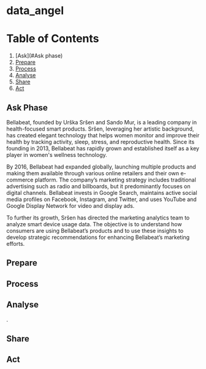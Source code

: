# data_angel

# Table of Contents
1. [Ask](#Ask phase)
2. [Prepare](#Prepare)
3. [Process](#Process)
4. [Analyse](#Analyse)
5. [Share](#Share)
6. [Act](#Act)
   

   
## Ask Phase
<a id="introduction"></a>
Bellabeat, founded by Urška Sršen and Sando Mur, is a leading company in health-focused smart products. Sršen, leveraging her artistic background, has created elegant technology that helps women monitor and improve their health by tracking activity, sleep, stress, and reproductive health. Since its founding in 2013, Bellabeat has rapidly grown and established itself as a key player in women\'s wellness technology.

By 2016, Bellabeat had expanded globally, launching multiple products and making them available through various online retailers and their own e-commerce platform. The company’s marketing strategy includes traditional advertising such as radio and billboards, but it predominantly focuses on digital channels. Bellabeat invests in Google Search, maintains active social media profiles on Facebook, Instagram, and Twitter, and uses YouTube and Google Display Network for video and display ads.

To further its growth, Sršen has directed the marketing analytics team to analyze smart device usage data. The objective is to understand how consumers are using Bellabeat’s products and to use these insights to develop strategic recommendations for enhancing Bellabeat’s marketing efforts.

## Prepare
<a id="Prepare"></a>

## Process
<a id="Process"></a>



## Analyse
<a id="analyse"></a>
.

## Share
<a id="conclusion"></a>

## Act
<a id="Act"></a>

